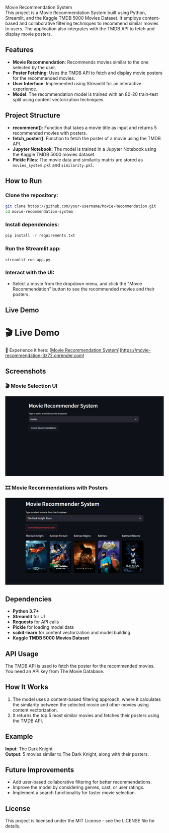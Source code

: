 Movie Recommendation System\
This project is a Movie Recommendation System built using Python, Streamlit, and the Kaggle TMDB 5000 Movies Dataset. It employs content-based and collaborative filtering techniques to recommend similar movies to users. The application also integrates with the TMDB API to fetch and display movie posters.

## Features

- **Movie Recommendation**: Recommends movies similar to the one selected by the user.
- **Poster Fetching**: Uses the TMDB API to fetch and display movie posters for the recommended movies.
- **User Interface**: Implemented using Streamlit for an interactive experience.
- **Model**: The recommendation model is trained with an 80-20 train-test split using content vectorization techniques.

## Project Structure

- **recommend()**: Function that takes a movie title as input and returns 5 recommended movies with posters.
- **fetch\_poster()**: Function to fetch the poster of a movie using the TMDB API.
- **Jupyter Notebook**: The model is trained in a Jupyter Notebook using the Kaggle TMDB 5000 movies dataset.
- **Pickle Files**: The movie data and similarity matrix are stored as `movies_system.pkl` and `similarity.pkl`.

## How to Run

### Clone the repository:

```sh
git clone https://github.com/your-username/Movie-Recommendation.git  
cd movie-recommendation-system  
```

### Install dependencies:

```sh
pip install -r requirements.txt  
```

### Run the Streamlit app:

```sh
streamlit run app.py  
```

### Interact with the UI:

- Select a movie from the dropdown menu, and click the "Movie Recommendation" button to see the recommended movies and their posters.

## Live Demo
# 🎬 Live Demo

🚀 Experience it here: [[Movie Recommendation System](https://movie-recommendation-3z72.onrender.com)](https://movie-recommendation-3z72.onrender.com)

## Screenshots

### 🎬 Movie Selection UI
![Movie Selection](Images/home.png)

### 🎞️ Movie Recommendations with Posters
![Movie Recommendations](Images/result.png)

## Dependencies

- **Python 3.7+**
- **Streamlit** for UI
- **Requests** for API calls
- **Pickle** for loading model data
- **scikit-learn** for content vectorization and model building
- **Kaggle TMDB 5000 Movies Dataset**

## API Usage

The TMDB API is used to fetch the poster for the recommended movies. You need an API key from The Movie Database.

## How It Works

1. The model uses a content-based filtering approach, where it calculates the similarity between the selected movie and other movies using content vectorization.
2. It returns the top 5 most similar movies and fetches their posters using the TMDB API.

## Example

**Input**: The Dark Knight\
**Output**: 5 movies similar to The Dark Knight, along with their posters.

## Future Improvements

- Add user-based collaborative filtering for better recommendations.
- Improve the model by considering genres, cast, or user ratings.
- Implement a search functionality for faster movie selection.

## License

This project is licensed under the MIT License - see the LICENSE file for details.



